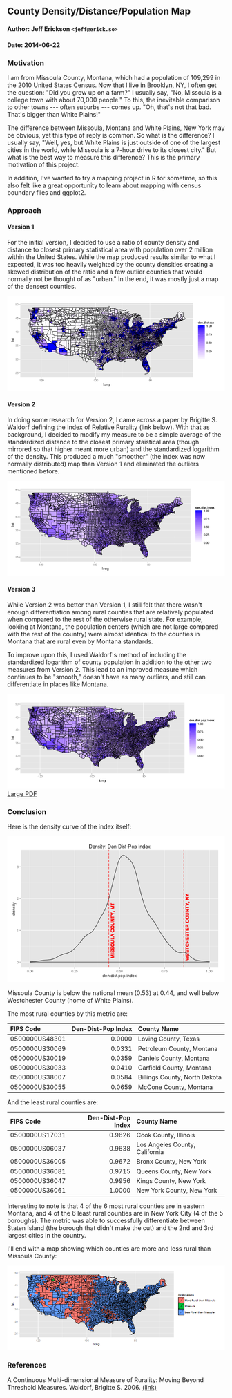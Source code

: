 ## County Density/Distance/Population Map

#### Author: Jeff Erickson `<jeff@erick.so>`
#### Date: 2014-06-22

### Motivation

I am from Missoula County, Montana, which had a population of 109,299 in the 2010 United States Census. Now that I live in Brooklyn, NY, I often get the question: "Did you grow up on a farm?" I usually say, "No, Missoula is a college town with about 70,000 people." To this, the inevitable comparison to other towns --- often suburbs --- comes up. "Oh, that's not that bad. That's bigger than White Plains!"

The difference between Missoula, Montana and White Plains, New York may be obvious, yet this type of reply is common. So what is the difference? I usually say, "Well, yes, but White Plains is just outside of one of the largest cities in the world, while Missoula is a 7-hour drive to its closest city." But what is the best way to measure this difference? This is the primary motivation of this project.

In addition, I've wanted to try a mapping project in R for sometime, so this also felt like a great opportunity to learn about mapping with census boundary files and ggplot2.

### Approach

#### Version 1

For the initial version, I decided to use a ratio of county density and distance to closest primary statistical area with population over 2 million within the United States. While the map produced results similar to what I expected, it was too heavily weighted by the county densities creating a skewed distribution of the ratio and a few outlier counties that would normally not be thought of as "urban." In the end, it was mostly just a map of the densest counties.

![Version 1 of Map](https://raw.githubusercontent.com/jefferickson/county-dendist-map/master/map_output/map.v1.png)

#### Version 2

In doing some research for Version 2, I came across a paper by Brigitte S. Waldorf defining the Index of Relative Rurality (link below). With that as background, I decided to modify my measure to be a simple average of the standardized distance to the closest primary staistical area (though mirrored so that higher meant more urban) and the standardized logarithm of the density. This produced a much "smoother" (the index was now normally distributed) map than Version 1 and eliminated the outliers mentioned before.

![Version 2 of Map](https://raw.githubusercontent.com/jefferickson/county-dendist-map/master/map_output/map.v2.png)

#### Version 3

While Version 2 was better than Version 1, I still felt that there wasn't enough differentiation among rural counties that are relatively populated when compared to the rest of the otherwise rural state. For example, looking at Montana, the population centers (which are not large compared with the rest of the country) were almost identical to the counties in Montana that are rural even by Montana standards.

To improve upon this, I used Waldorf's method of including the standardized logarithm of county population in addition to the other two measures from Version 2. This lead to an improved measure which continues to be "smooth," doesn't have as many outliers, and still can differentiate in places like Montana. 

![Version 3 of Map](https://raw.githubusercontent.com/jefferickson/county-dendist-map/master/map_output/map.v3.png)  
[Large PDF](https://raw.githubusercontent.com/jefferickson/county-dendist-map/master/map_output/map.v3.pdf)

### Conclusion

Here is the density curve of the index itself:

![Index Density](https://raw.githubusercontent.com/jefferickson/county-dendist-map/master/map_output/index.density.png)

Missoula County is below the national mean (0.53) at 0.44, and well below Westchester County (home of White Plains).

The most rural counties by this metric are:

|FIPS Code      | Den-Dist-Pop Index|County Name                   |
|:--------------|------------------:|:-----------------------------|
|0500000US48301 |             0.0000|Loving County, Texas          |
|0500000US30069 |             0.0331|Petroleum County, Montana     |
|0500000US30019 |             0.0359|Daniels County, Montana       |
|0500000US30033 |             0.0410|Garfield County, Montana      |
|0500000US38007 |             0.0584|Billings County, North Dakota |
|0500000US30055 |             0.0659|McCone County, Montana        |

And the least rural counties are:

|FIPS Code      | Den-Dist-Pop Index|County Name                    |
|:--------------|------------------:|:------------------------------|
|0500000US17031 |             0.9626|Cook County, Illinois          |
|0500000US06037 |             0.9638|Los Angeles County, California |
|0500000US36005 |             0.9672|Bronx County, New York         |
|0500000US36081 |             0.9715|Queens County, New York        |
|0500000US36047 |             0.9956|Kings County, New York         |
|0500000US36061 |             1.0000|New York County, New York      |

Interesting to note is that 4 of the 6 most rural counties are in eastern Montana, and 4 of the 6 least rural counties are in New York City (4 of the 5 boroughs). The metric was able to successfully differentiate between Staten Island (the borough that didn't make the cut) and the 2nd and 3rd largest cities in the country.

I'll end with a map showing which counties are more and less rural than Missoula County:

![Index relative to Missoula County](https://raw.githubusercontent.com/jefferickson/county-dendist-map/master/map_output/map.rel.missoula.png)

### References

A Continuous Multi-dimensional Measure of Rurality: Moving Beyond Threshold Measures. Waldorf, Brigitte S. 2006. [(link)]( http://purl.umn.edu/21383)
